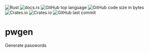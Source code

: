 ![Rust](https://github.com/mdmundo/pwgen/actions/workflows/rust.yml/badge.svg) ![docs.rs](https://img.shields.io/docsrs/pwgen) ![GitHub top language](https://img.shields.io/github/languages/top/mdmundo/pwgen) ![GitHub code size in bytes](https://img.shields.io/github/languages/code-size/mdmundo/pwgen) ![Crates.io](https://img.shields.io/crates/l/pwgen) ![Crates.io](https://img.shields.io/crates/v/pwgen) ![GitHub last commit](https://img.shields.io/github/last-commit/mdmundo/pwgen)

# pwgen

Generate passwords
